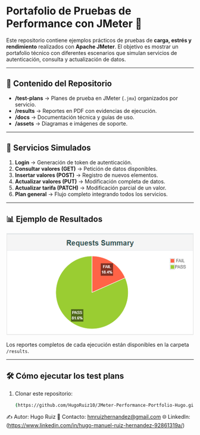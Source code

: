 # Portafolio de Pruebas de Performance con JMeter 🚀

Este repositorio contiene ejemplos prácticos de pruebas de **carga, estrés y rendimiento**
realizados con **Apache JMeter**. El objetivo es mostrar un portafolio técnico con diferentes
escenarios que simulan servicios de autenticación, consulta y actualización de datos.

---

## 📂 Contenido del Repositorio

- **/test-plans** → Planes de prueba en JMeter (`.jmx`) organizados por servicio.
- **/results** → Reportes en PDF con evidencias de ejecución.
- **/docs** → Documentación técnica y guías de uso.
- **/assets** → Diagramas e imágenes de soporte.

---

## 🔑 Servicios Simulados

1. **Login** → Generación de token de autenticación.  
2. **Consultar valores (GET)** → Petición de datos disponibles.  
3. **Insertar valores (POST)** → Registro de nuevos elementos.  
4. **Actualizar valores (PUT)** → Modificación completa de datos.  
5. **Actualizar tarifa (PATCH)** → Modificación parcial de un valor.  
6. **Plan general** → Flujo completo integrando todos los servicios.  

---

## 📊 Ejemplo de Resultados

![Ejemplo de gráfico de resultados](assets/grafico_resultados.png)

Los reportes completos de cada ejecución están disponibles en la carpeta `/results`.

---

## 🛠️ Cómo ejecutar los test plans

1. Clonar este repositorio:  
   ```bash
   (https://github.com/HugoRuiz10/JMeter-Performance-Portfolio-Hugo.git)
✍️ Autor: Hugo Ruiz
📧 Contacto: hmruizhernandez@gmail.com
🌐 LinkedIn: (https://www.linkedin.com/in/hugo-manuel-ruiz-hernandez-92861319a/)
